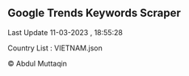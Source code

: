 

## Google Trends Keywords Scraper 
 
Last Update 11-03-2023 , 18:55:28

Country List :
VIETNAM.json



© Abdul Muttaqin 

